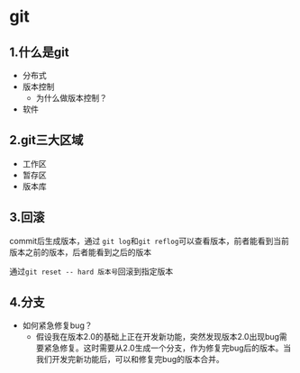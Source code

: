 # git

## 1.什么是git

- 分布式
- 版本控制
  - 为什么做版本控制？
- 软件



## 2.git三大区域

- 工作区
- 暂存区
- 版本库



## 3.回滚

commit后生成版本，通过 `git log`和`git reflog`可以查看版本，前者能看到当前版本之前的版本，后者能看到之后的版本

通过`git reset -- hard 版本号`回滚到指定版本



## 4.分支

- 如何紧急修复bug？
  - 假设我在版本2.0的基础上正在开发新功能，突然发现版本2.0出现bug需要紧急修复。这时需要从2.0生成一个分支，作为修复完bug后的版本。当我们开发完新功能后，可以和修复完bug的版本合并。

